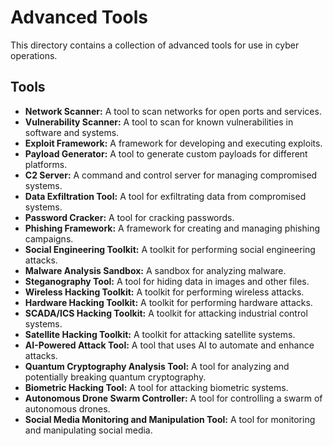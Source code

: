 # Advanced Tools

This directory contains a collection of advanced tools for use in cyber operations.

## Tools

- **Network Scanner:** A tool to scan networks for open ports and services.
- **Vulnerability Scanner:** A tool to scan for known vulnerabilities in software and systems.
- **Exploit Framework:** A framework for developing and executing exploits.
- **Payload Generator:** A tool to generate custom payloads for different platforms.
- **C2 Server:** A command and control server for managing compromised systems.
- **Data Exfiltration Tool:** A tool for exfiltrating data from compromised systems.
- **Password Cracker:** A tool for cracking passwords.
- **Phishing Framework:** A framework for creating and managing phishing campaigns.
- **Social Engineering Toolkit:** A toolkit for performing social engineering attacks.
- **Malware Analysis Sandbox:** A sandbox for analyzing malware.
- **Steganography Tool:** A tool for hiding data in images and other files.
- **Wireless Hacking Toolkit:** A toolkit for performing wireless attacks.
- **Hardware Hacking Toolkit:** A toolkit for performing hardware attacks.
- **SCADA/ICS Hacking Toolkit:** A toolkit for attacking industrial control systems.
- **Satellite Hacking Toolkit:** A toolkit for attacking satellite systems.
- **AI-Powered Attack Tool:** A tool that uses AI to automate and enhance attacks.
- **Quantum Cryptography Analysis Tool:** A tool for analyzing and potentially breaking quantum cryptography.
- **Biometric Hacking Tool:** A tool for attacking biometric systems.
- **Autonomous Drone Swarm Controller:** A tool for controlling a swarm of autonomous drones.
- **Social Media Monitoring and Manipulation Tool:** A tool for monitoring and manipulating social media.
